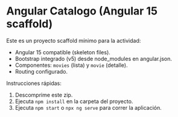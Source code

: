 # Angular Catalogo (Angular 15 scaffold)

Este es un proyecto scaffold mínimo para la actividad:
- Angular 15 compatible (skeleton files).
- Bootstrap integrado (v5) desde node_modules en angular.json.
- Componentes: `movies` (lista) y `movie` (detalle).
- Routing configurado.

Instrucciones rápidas:
1. Descomprime este zip.
2. Ejecuta `npm install` en la carpeta del proyecto.
3. Ejecuta `npm start` o `npx ng serve` para correr la aplicación.
